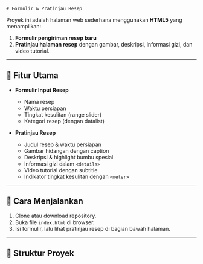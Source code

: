     # Formulir & Pratinjau Resep

Proyek ini adalah halaman web sederhana menggunakan **HTML5** yang menampilkan:

1. **Formulir pengiriman resep baru**
2. **Pratinjau halaman resep** dengan gambar, deskripsi, informasi gizi, dan video tutorial.

---

## 📌 Fitur Utama

- **Formulir Input Resep**

  - Nama resep
  - Waktu persiapan
  - Tingkat kesulitan (range slider)
  - Kategori resep (dengan datalist)

- **Pratinjau Resep**
  - Judul resep & waktu persiapan
  - Gambar hidangan dengan caption
  - Deskripsi & highlight bumbu spesial
  - Informasi gizi dalam `<details>`
  - Video tutorial dengan subtitle
  - Indikator tingkat kesulitan dengan `<meter>`

---

## 🚀 Cara Menjalankan

1. Clone atau download repository.
2. Buka file `index.html` di browser.
3. Isi formulir, lalu lihat pratinjau resep di bagian bawah halaman.

---

## 📂 Struktur Proyek
